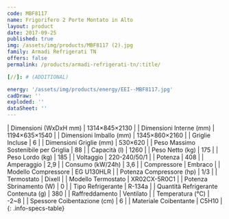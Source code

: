 ```yaml
---
code: MBF8117
name: Frigorifero 2 Porte Montato in Alto
layout: product
date: 2017-09-25
published: true
img: /assets/img/products/MBF8117 (2).jpg
family: Armadi Refrigerati TN
offers: false
permalink: /products/armadi-refrigerati-tn/:title/

[//]: # (ADDITIONAL)

energy: '/assets/img/products/energy/EEI--MBF8117.jpg'
cadDraw: ''
exploded: ''
dataSheet: ''
---
```



| Dimensioni (WxDxH mm) | 1314×845×2130 |
| Dimensioni Interne (mm) | 1194×635×1540 |
| Dimensioni Imballo (mm) | 1345×860×2160 |
| Griglie Incluse | 6 |
| Dimensioni Griglie (mm) | 530×620 |
| Peso Massimo Sostenibile per Griglia | 88 |
| Capacità (l) | 1260 |
| Peso Netto (kg) | 175 |
| Peso Lordo (kg) | 185 |
| Voltaggio | 220-240/50/1 |
| Potenza | 408 |
| Amperaggio | 2,9 |
| Consumo (kW/24h) | 3,6 |
| Compressore | Embraco |
| Modello Compressore | EG U130HLR |
| Potenza Compressore (hp) | 1/3 |
| Termostato | Dixell |
| Modello Termostato | XR02CX-5R0C1 |
| Potenza Sbrinamento (W) | 0 |
| Tipo Refrigerante | R-134a |
| Quantità Refrigerante Contenuta (g) | 380 |
| Raffreddamento | Ventilato |
| Temperatura (°C) | -2~8 |
| Spessore Coibentazione (cm) | 6 |
| Materiale Coibentante | C5H10 |
{: .info-specs-table}
